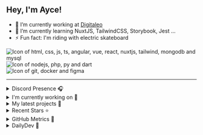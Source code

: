 ## Hey, I'm Ayce!

- 🔭 I’m currently working at <a href="https://www.digitaleo.com/">Digitaleo</a>
- 🌱 I’m currently learning NuxtJS, TailwindCSS, Storybook, Jest ...
- ⚡ Fun fact: I'm riding with electric skateboard

<div>
  <img src="https://skillicons.dev/icons?i=html,css,js,ts,angular,vue,react,nuxtjs,tailwind,mongodb,mysql" alt="Icon of html, css, js, ts, angular, vue, react, nuxtjs, tailwind, mongodb and mysql">
</div>
<div>
  <img src="https://skillicons.dev/icons?i=nodejs,php,py,dart" alt="Icon of nodejs, php, py and dart">
</div>
<div>
  <img src="https://skillicons.dev/icons?i=git,docker,figma" alt="Icon of git, docker and figma">
</div>


<hr>

<details>
  <summary>Discord Presence 🎧️</summary>
  
  [![Discord Presence](https://lanyard.cnrad.dev/api/538785123987095556)](https://discord.com/users/538785123987095556)
</details>

<details>
  <summary>I'm currently working on 👷</summary>
  

- [Ayce45/skills-resolve-merge-conflicts](https://github.com/Ayce45/skills-resolve-merge-conflicts) - Learn why conflicts happen and how to resolve them. (1 week ago)
- [Ayce45/gmail-pop3-auto-refresh](https://github.com/Ayce45/gmail-pop3-auto-refresh) - Chrome/Firefox extension to refresh unlimited POP3 email accounts of Gmail with a frequency of one minute for free. (2 weeks ago)
- [Ayce45/Ayce45.github.io](https://github.com/Ayce45/Ayce45.github.io) - My personal website (3 weeks ago)
- [Ayce45/skills-secure-code-game](https://github.com/Ayce45/skills-secure-code-game) - Spot and fix vulnerable patterns in real-world code, build security into your workflows, and understand security alerts generated against your code. (1 month ago)
- [skills/secure-code-game](https://github.com/skills/secure-code-game) - A GitHub Security Lab initiative, providing an in-repo learning experience, where learners secure intentionally vulnerable code. (1 month ago)
</details>

<details>
  <summary>My latest projects 🌱</summary>
  

- [Ayce45/skills-resolve-merge-conflicts](https://github.com/Ayce45/skills-resolve-merge-conflicts) - Learn why conflicts happen and how to resolve them.
- [Ayce45/skills-secure-code-game](https://github.com/Ayce45/skills-secure-code-game) - Spot and fix vulnerable patterns in real-world code, build security into your workflows, and understand security alerts generated against your code.
- [Ayce45/skills-copilot-codespaces-vscode](https://github.com/Ayce45/skills-copilot-codespaces-vscode) - Develop with AI-powered code suggestions using GitHub Copilot and VS Code
- [Ayce45/skills-publish-packages](https://github.com/Ayce45/skills-publish-packages) - Use GitHub Actions to publish your project to a Docker image.
- [Ayce45/skills-review-pull-requests](https://github.com/Ayce45/skills-review-pull-requests) - Collaborate and work together on GitHub.
</details>

<details>
  <summary>Recent Stars ⭐</summary>
  

- [victorneuret/dailydrive](https://github.com/victorneuret/dailydrive) - Program to remove podcast from spotify daily drive playlist (4 weeks ago)
- [obadmatar/remove-linkedin-connection](https://github.com/obadmatar/remove-linkedin-connection) - Remove Linkedin connection with single click (1 month ago)
- [KonradIT/goprowifihack](https://github.com/KonradIT/goprowifihack) - Unofficial GoPro WiFi API Documentation - HTTP GET requests for commands, status, livestreaming and media query. (2 years ago)
- [dailydotdev/daily](https://github.com/dailydotdev/daily) - daily.dev is a professional network for developers to learn, collaborate, and grow together 👩🏽‍💻 👨‍💻 (2 years ago)
- [nrwl/nx](https://github.com/nrwl/nx) - Build system, optimized for monorepos, with AI-powered architectural awareness and advanced CI capabilities. (2 years ago)
</details>

<details>
  <summary>GitHub Metrics 🌊</summary>
  
  <img align="center" src="/github-metrics.svg" alt="Metrics" width="400">
</details>

<details>
  <summary>DailyDev 📖</summary>
  
  <a href="https://app.daily.dev/ayce"><img src="https://api.daily.dev/devcards/6f27abf04ef249b1a106e3ddb7e7cda4.png?r=tkh" width="400" alt="Evan JUGE's Dev Card"/></a>
</details>
